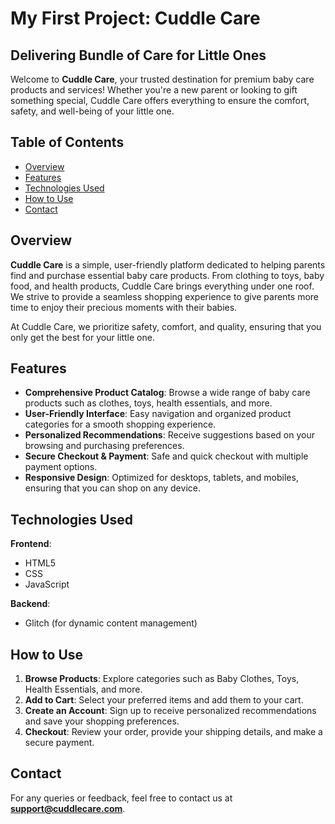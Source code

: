 


# My First Project: Cuddle Care
## Delivering Bundle of Care for Little Ones

Welcome to **Cuddle Care**, your trusted destination for premium baby care products and services! Whether you're a new parent or looking to gift something special, Cuddle Care offers everything to ensure the comfort, safety, and well-being of your little one.

## Table of Contents
- [Overview](#overview)
- [Features](#features)
- [Technologies Used](#technologies-used)
- [How to Use](#how-to-use)
- [Contact](#contact)

## Overview

**Cuddle Care** is a simple, user-friendly platform dedicated to helping parents find and purchase essential baby care products. From clothing to toys, baby food, and health products, Cuddle Care brings everything under one roof. We strive to provide a seamless shopping experience to give parents more time to enjoy their precious moments with their babies.

At Cuddle Care, we prioritize safety, comfort, and quality, ensuring that you only get the best for your little one.

## Features

- **Comprehensive Product Catalog**: Browse a wide range of baby care products such as clothes, toys, health essentials, and more.
- **User-Friendly Interface**: Easy navigation and organized product categories for a smooth shopping experience.
- **Personalized Recommendations**: Receive suggestions based on your browsing and purchasing preferences.
- **Secure Checkout & Payment**: Safe and quick checkout with multiple payment options.
- **Responsive Design**: Optimized for desktops, tablets, and mobiles, ensuring that you can shop on any device.

## Technologies Used

**Frontend**:
- HTML5
- CSS
- JavaScript

**Backend**:
- Glitch (for dynamic content management)

## How to Use

1. **Browse Products**: Explore categories such as Baby Clothes, Toys, Health Essentials, and more.
2. **Add to Cart**: Select your preferred items and add them to your cart.
3. **Create an Account**: Sign up to receive personalized recommendations and save your shopping preferences.
4. **Checkout**: Review your order, provide your shipping details, and make a secure payment.

## Contact

For any queries or feedback, feel free to contact us at **support@cuddlecare.com**.
